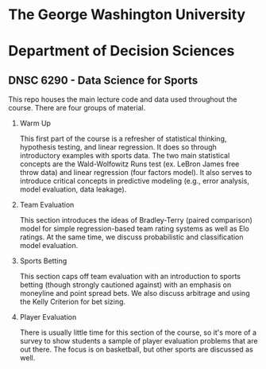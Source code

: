 # The George Washington University
# Department of Decision Sciences
## DNSC 6290 - Data Science for Sports
This repo houses the main lecture code and data used throughout the course. There are four groups of material. 
  1. Warm Up

     This first part of the course is a refresher of statistical thinking, hypothesis testing, and linear regression. It does so through introductory examples with sports data. The two main statistical concepts are the Wald-Wolfowitz Runs test (ex. LeBron James free throw data) and linear regression (four factors model). It also serves to introduce critical concepts in predictive modeling (e.g., error analysis, model evaluation, data leakage).
  2. Team Evaluation

     This section introduces the ideas of Bradley-Terry (paired comparison) model for simple regression-based team rating systems as well as Elo ratings. At the same time, we discuss probabilistic and classification model evaluation. 
  3. Sports Betting

     This section caps off team evaluation with an introduction to sports betting (though strongly cautioned against) with an emphasis on moneyline and point spread bets. We also discuss arbitrage and using the Kelly Criterion for bet sizing. 
  4. Player Evaluation

     There is usually little time for this section of the course, so it's more of a survey to show students a sample of player evaluation problems that are out there. The focus is on basketball, but other sports are discussed as well. 
